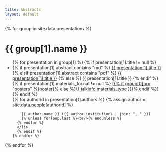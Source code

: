 ```yaml
---
title: Abstracts
layout: default
---
```


{% for group in site.data.presentations %}
  <h1>{{ group[1].name }}<a id="{{ group[0] }}"></a></h1>
  <ul>
    {% for presentation in group[1] %}
      {% if presentation[1].title != null %}
      <li>
      {% if presentation[1].abstract contains "md" %}
      <a href="{{ site.baseurl }}/abstracts/{{ presentation[0] }}.html">{{ presentation[1].title }}</a>
      {% elsif presentation[1].abstract contains "pdf" %}
        <a href="{{ site.baseurl }}/abstracts/{{ presentation[0] }}.pdf">{{ presentation[1].title }}</a>
      {% else %}
        {{ presentation[1].title }}
      {% endif %}
      {% if presentation[1].materials_format != null %}
        [<a href="{{ site.baseurl }}/presentation-materials/{{ presentation[0] }}.{{ presentation[1].materials_format }}">{% if group[0] == "posters" %}poster{% else %}{{ talkinfo.materials_type }}{% endif %}</a>]
      {% endif %}
      <br/>
      {% for authorid in presentation[1].authors %}
        {% assign author = site.data.people[authorid] %}
        
        {{ author.name }} ({{ author.institutions | join: ", " }})
        {% unless forloop.last %}<br/>{% endunless %}
      {% endfor %}
      </li>
      {% endif %}
    {% endfor %}
  </ul>
{% endfor %}